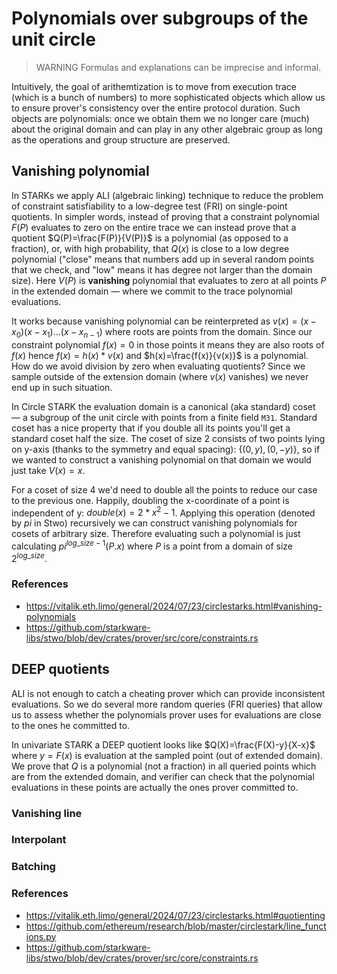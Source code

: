 # Polynomials over subgroups of the unit circle

> WARNING
> Formulas and explanations can be imprecise and informal.

Intuitively, the goal of arithemtization is to move from execution trace (which is a bunch of numbers) to more sophisticated objects which allow us to ensure prover's consistency over the entire protocol duration. Such objects are polynomials: once we obtain them we no longer care (much) about the original domain and can play in any other algebraic group as long as the operations and group structure are preserved.

## Vanishing polynomial

In STARKs we apply ALI (algebraic linking) technique to reduce the problem of constraint satisfiability to a low-degree test (FRI) on single-point quotients. In simpler words, instead of proving that a constraint polynomial $F(P)$ evaluates to zero on the entire trace we can instead prove that a quotient $Q(P)=\frac{F(P)}{V(P)}$ is a polynomial (as opposed to a fraction), or, with high probability, that $Q(x)$ is close to a low degree polynomial ("close" means that numbers add up in several random points that we check, and "low" means it has degree not larger than the domain size). Here $V(P)$ is __vanishing__ polynomial that evaluates to zero at all points $P$ in the extended domain — where we commit to the trace polynomial evaluations.

It works because vanishing polynomial can be reinterpreted as $v(x)=(x-x_0)(x-x_1)\dots(x-x_{n-1})$ where roots are points from the domain. Since our constraint polynomial $f(x)=0$ in those points it means they are also roots of $f(x)$ hence $f(x)=h(x)*v(x)$ and $h(x)=\frac{f(x)}{v(x)}$ is a polynomial. How do we avoid division by zero when evaluating quotients? Since we sample outside of the extension domain (where $v(x)$ vanishes) we never end up in such situation. 

In Circle STARK the evaluation domain is a canonical (aka standard) coset — a subgroup of the unit circle with points from a finite field `M31`. Standard coset has a nice property that if you double all its points you'll get a standard coset half the size. The coset of size 2 consists of two points lying on y-axis (thanks to the symmetry and equal spacing): $\{(0, y), (0, -y)\}$, so if we wanted to construct a vanishing polynomial on that domain we would just take $V(x) = x$.

For a coset of size 4 we'd need to double all the points to reduce our case to the previous one. Happily, doubling the x-coordinate of a point is independent of y: $double(x) = 2*x^2 - 1$. Applying this operation (denoted by $pi$ in Stwo) recursively we can construct vanishing polynomials for cosets of arbitrary size. Therefore evaluating such a polynomial is just calculating $pi^{log\_size - 1}(P.x)$ where $P$ is a point from a domain of size $2^{log\_size}$.

### References

- https://vitalik.eth.limo/general/2024/07/23/circlestarks.html#vanishing-polynomials
- https://github.com/starkware-libs/stwo/blob/dev/crates/prover/src/core/constraints.rs

## DEEP quotients

ALI is not enough to catch a cheating prover which can provide inconsistent evaluations. So we do several more random queries (FRI queries) that allow us to assess whether the polynomials prover uses for evaluations are close to the ones he committed to.

In univariate STARK a DEEP quotient looks like $Q(X)=\frac{F(X)-y}{X-x}$ where $y=F(x)$ is evaluation at the sampled point (out of extended domain). We prove that $Q$ is a polynomial (not a fraction) in all queried points which are from the extended domain, and verifier can check that the polynomial evaluations in these points are actually the ones prover committed to.

### Vanishing line


### Interpolant

### Batching


### References

- https://vitalik.eth.limo/general/2024/07/23/circlestarks.html#quotienting
- https://github.com/ethereum/research/blob/master/circlestark/line_functions.py
- https://github.com/starkware-libs/stwo/blob/dev/crates/prover/src/core/constraints.rs
